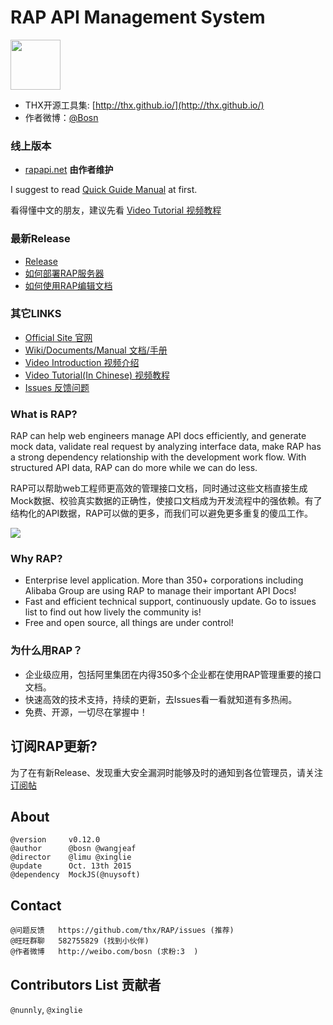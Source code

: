 # RAP API Management System

<img src="http://gtms04.alicdn.com/tps/i4/TB18fUNKVXXXXXpXpXX96liOVXX-690-234.png" height=80 />

* THX开源工具集: [http://thx.github.io/](http://thx.github.io/)
* 作者微博：[@Bosn](http://weibo.com/bosn)

### 线上版本

* [rapapi.net](http://rapapi.net/)   **由作者维护**

I suggest to read [Quick Guide Manual](https://github.com/thx/RAP/wiki/quick_guide) at first.

看得懂中文的朋友，建议先看 [Video Tutorial 视频教程](http://thx.github.io/RAP/study.html)

### 最新Release
* [Release](https://github.com/thx/RAP/releases)
* [如何部署RAP服务器](https://github.com/thx/RAP/wiki/deploy_manual_cn)
* [如何使用RAP编辑文档](https://github.com/thx/RAP/wiki/user_manual_cn)

### 其它LINKS

* [Official Site 官网](http://thx.github.io/RAP)
* [Wiki/Documents/Manual 文档/手册](http://github.com/thx/RAP/wiki)
* [Video Introduction 视频介绍](http://vodcdn.video.taobao.com/player/ugc/tb_ugc_pieces_core_player_loader.swf?version=1.0.20150330&vid=11622279&uid=11051796&p=1&t=1&rid=&random=6666)
* [Video Tutorial(In Chinese) 视频教程](http://thx.github.io/RAP/study.html)
* [Issues 反馈问题](http://github.com/thx/RAP/issues)

### What is RAP?

RAP can help web engineers manage API docs efficiently, and generate mock data, validate real request by analyzing interface data, make RAP has a strong dependency relationship with the development work flow. With structured API data, RAP can do more while we can do less.

RAP可以帮助web工程师更高效的管理接口文档，同时通过这些文档直接生成Mock数据、校验真实数据的正确性，使接口文档成为开发流程中的强依赖。有了结构化的API数据，RAP可以做的更多，而我们可以避免更多重复的傻瓜工作。

![](http://gtms04.alicdn.com/tps/i4/TB19tgUKVXXXXXAXXXXAhCB5VXX-1222-646.png)

### Why RAP?

* Enterprise level application. More than 350+ corporations including Alibaba Group are using RAP to manage their important API Docs!
* Fast and efficient technical support, continuously update. Go to issues list to find out how lively the community is!
* Free and open source, all things are under control!

### 为什么用RAP？

* 企业级应用，包括阿里集团在内得350多个企业都在使用RAP管理重要的接口文档。
* 快速高效的技术支持，持续的更新，去Issues看一看就知道有多热闹。
* 免费、开源，一切尽在掌握中！

## 订阅RAP更新?

为了在有新Release、发现重大安全漏洞时能够及时的通知到各位管理员，请关注 [订阅帖](https://github.com/thx/RAP/issues/234)

 
## About

    @version     v0.12.0
    @author      @bosn @wangjeaf
    @director    @limu @xinglie
    @update      Oct. 13th 2015
    @dependency  MockJS(@nuysoft)

## Contact

    @问题反馈   https://github.com/thx/RAP/issues (推荐)
    @旺旺群聊   582755829 (找到小伙伴)
    @作者微博   http://weibo.com/bosn (求粉:3  )
    
## Contributors List 贡献者

`@nunnly`, `@xinglie`
